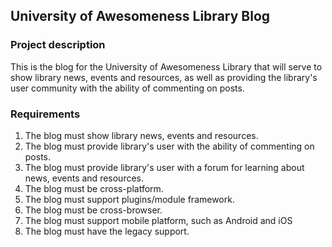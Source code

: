 ## University of Awesomeness Library Blog

### Project description
This is the blog for the University of Awesomeness Library that will serve to show library news, events and resources, as well as providing the library's user community with the ability of commenting on posts.

### Requirements
1. The blog must show library news, events and resources.
2. The blog must provide library's user with the ability of commenting on posts.
3. The blog must provide library's user with a forum for learning about news, events and resources.
4. The blog must be cross-platform.
5. The blog must support plugins/module framework.
6. The blog must be cross-browser.
7. The blog must support mobile platform, such as Android and iOS
8. The blog must have the legacy support.